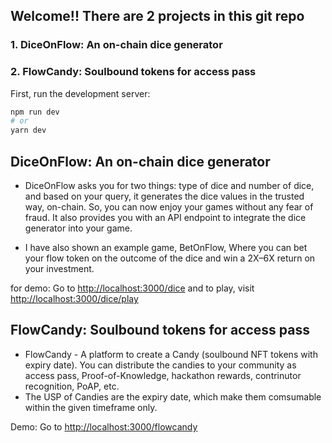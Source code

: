 

## Welcome!! There are 2 projects in this git repo
### 1. DiceOnFlow: An on-chain dice generator
### 2. FlowCandy: Soulbound tokens for access pass

First, run the development server:

```bash
npm run dev
# or
yarn dev
```

## DiceOnFlow: An on-chain dice generator

 - DiceOnFlow asks you for two things: type of dice and number of dice, and based on your query, it generates the dice values in the trusted way, on-chain. So, you can now enjoy your games without any fear of fraud. It also provides you with an API endpoint to integrate the dice generator into your game.

 - I have also shown an example game, BetOnFlow, Where you can bet your flow token on the outcome of the dice and win a 2X–6X return on your investment.


for demo: Go to  [http://localhost:3000/dice](http://localhost:3000/dice) and to play, visit  [http://localhost:3000/dice/play](http://localhost:3000/dice/play)


## FlowCandy: Soulbound tokens for access pass

 - FlowCandy - A platform to create a Candy (soulbound NFT tokens with expiry date). You can distribute the candies to your community as access pass, Proof-of-Knowledge, hackathon rewards, contrinutor recognition, PoAP, etc.
 - The USP of Candies are the expiry date, which make them comsumable within the given timeframe only.


Demo: Go to  [http://localhost:3000/flowcandy](http://localhost:3000/flowcandy)
